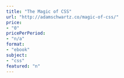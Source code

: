 ```yaml
---
title: "The Magic of CSS"
url: "http://adamschwartz.co/magic-of-css/"
price: 
- "0"
pricePerPeriod: 
- "n/a"
format: 
- "ebook"
subject: 
- "css"
featured: "n"
---
```

